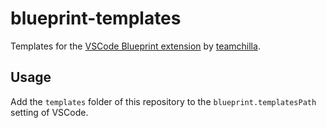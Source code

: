 # blueprint-templates
Templates for the [VSCode Blueprint extension](https://marketplace.visualstudio.com/items?itemName=teamchilla.blueprint) by [teamchilla](https://marketplace.visualstudio.com/publishers/teamchilla).


## Usage
Add the `templates` folder of this repository to the `blueprint.templatesPath` setting of VSCode.
